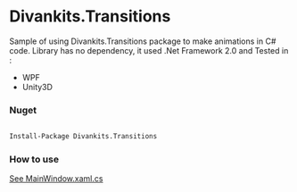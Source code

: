 # Divankits.Transitions
Sample of using Divankits.Transitions package to make animations in C# code. Library has no dependency, it used .Net Framework 2.0 and Tested in :
- WPF
- Unity3D 

### Nuget 

```bash

Install-Package Divankits.Transitions

```


### How to use

[See MainWindow.xaml.cs](https://github.com/Rmanaf/TransitionsSample/blob/master/TransitionsSample/MainWindow.xaml.cs)
